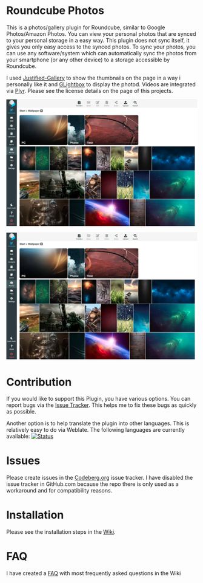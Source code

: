 # Roundcube Photos
This is a photos/gallery plugin for Roundcube, similar to Google Photos/Amazon Photos. You can view your personal photos that are synced to your personal storage in a easy way. This plugin does not sync itself, it gives you only easy access to the synced photos. To sync your photos, you can use any software/system which can automatically sync the photos from your smartphone (or any other device) to a storage accessible by Roundcube. 

I used [Justified-Gallery](https://github.com/miromannino/Justified-Gallery) to show the thumbnails on the page in a way i personally like it and [GLightbox](https://biati-digital.github.io/glightbox/) to display the photod. Videos are integrated via [Plyr](https://github.com/sampotts/plyr). Please see the license details on the page of this projects.

![image](images/screenshot001.webp)

 ![image](images/screenshot001.webp)
# Contribution
If you would like to support this Plugin, you have various options. You can report bugs via the [Issue Tracker](https://codeberg.org/Offerel/Roundcube_Pictures/issues). This helps me to fix these bugs as quickly as possible.

Another option is to help translate the plugin into other languages. This is relatively easy to do via Weblate. The following languages are currently available:
[![Status](https://translate.codeberg.org/widget/roundcube-pictures/multi-auto.svg)](https://translate.codeberg.org/engage/roundcube-pictures/)

# Issues
Please create issues in the [Codeberg.org](https://codeberg.org/Offerel/roundcube_pictures/issues) issue tracker. I have disabled the issue tracker in GitHub.com because the repo there is only used as a workaround and for compatibility reasons.

# Installation
Please see the installation steps in the [Wiki](../../../../../Offerel/roundcube_pictures/wiki/#installation).

# FAQ
I have created a [FAQ](../../../../../Offerel/roundcube_pictures/wiki/#faq) with most frequently asked questions in the Wiki

